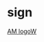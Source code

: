 # sign
[AM logoW](https://user-images.githubusercontent.com/105946669/171154848-34d0fa71-7768-4383-96f9-65bf880650b9.png)
